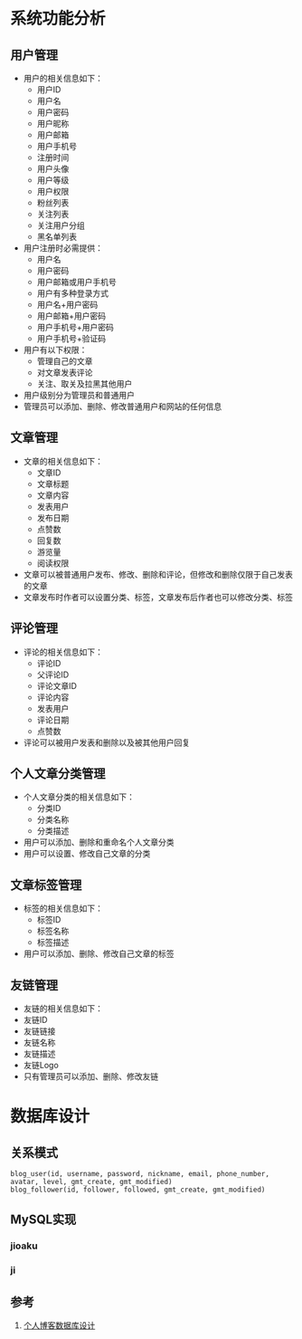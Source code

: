 # 系统功能分析
## 用户管理
- 用户的相关信息如下：
	- 用户ID
	- 用户名
	- 用户密码
	- 用户昵称
	- 用户邮箱
	- 用户手机号
	- 注册时间
	- 用户头像
	- 用户等级
	- 用户权限
	- 粉丝列表
	- 关注列表
	- 关注用户分组
	- 黑名单列表
- 用户注册时必需提供：
	- 用户名
	- 用户密码
	- 用户邮箱或用户手机号
	- 用户有多种登录方式
	- 用户名+用户密码
	- 用户邮箱+用户密码
	- 用户手机号+用户密码
	- 用户手机号+验证码
- 用户有以下权限：
	- 管理自己的文章
	- 对文章发表评论
	- 关注、取关及拉黑其他用户
- 用户级别分为管理员和普通用户
- 管理员可以添加、删除、修改普通用户和网站的任何信息
## 文章管理
- 文章的相关信息如下：
	- 文章ID
	- 文章标题
	- 文章内容
	- 发表用户
	- 发布日期
	- 点赞数
	- 回复数
	- 游览量
	- 阅读权限
- 文章可以被普通用户发布、修改、删除和评论，但修改和删除仅限于自己发表的文章
- 文章发布时作者可以设置分类、标签，文章发布后作者也可以修改分类、标签
## 评论管理
- 评论的相关信息如下：
	- 评论ID
	- 父评论ID
	- 评论文章ID
	- 评论内容
	- 发表用户
	- 评论日期
	- 点赞数
- 评论可以被用户发表和删除以及被其他用户回复 
## 个人文章分类管理
- 个人文章分类的相关信息如下：
	- 分类ID
	- 分类名称
	- 分类描述
- 用户可以添加、删除和重命名个人文章分类
- 用户可以设置、修改自己文章的分类
## 文章标签管理
- 标签的相关信息如下：
	- 标签ID
	- 标签名称
	- 标签描述
- 用户可以添加、删除、修改自己文章的标签
## 友链管理
- 友链的相关信息如下：
- 友链ID
- 友链链接
- 友链名称
- 友链描述
- 友链Logo
- 只有管理员可以添加、删除、修改友链
# 数据库设计
## 关系模式
```
blog_user(id, username, password, nickname, email, phone_number, avatar, level, gmt_create, gmt_modified)
blog_follower(id, follower, followed, gmt_create, gmt_modified)
```
## MySQL实现
### jioaku
### ji
## 参考
1. [个人博客数据库设计](https://zhangjia.io/852.html)

<!--stackedit_data:
eyJoaXN0b3J5IjpbLTk2Mzk1NTI3NSwtMTQ3NTkzMjQxMSwtMj
AwOTcyOTcyMyw1OTU2OTIyNzEsLTIwOTM2OTUzMTMsMzA3NzEx
ODY0LDI1NTcxOTY3OCw1ODQxNTkzMzQsLTExOTI0ODAwMzUsMj
AxNDU0Mzg2LDE3ODI4Mzc2OTIsLTc4ODk1NTc2NSw0MTYxMzQ4
MjUsLTI0MTIwNjE2Nyw5MDMzNzc3NTUsOTEzMjUzMjk1LC02NT
ExMzY0NjcsNjcwNjE3NTQ5LDEyMjQ4NTA1NTUsMTYyMzcyNjI5
N119
-->